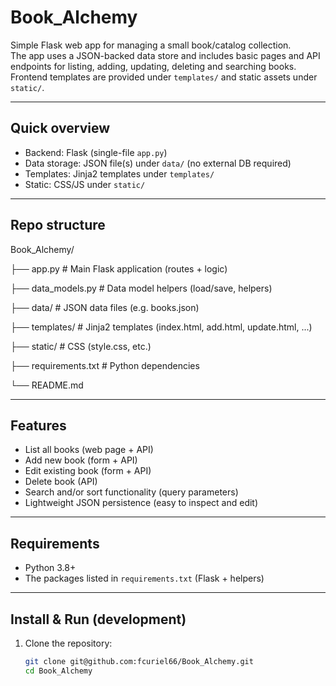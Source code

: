 # Book_Alchemy

Simple Flask web app for managing a small book/catalog collection.  
The app uses a JSON-backed data store and includes basic pages and API endpoints for listing, adding, updating, deleting and searching books. Frontend templates are provided under `templates/` and static assets under `static/`.

---

## Quick overview

- Backend: Flask (single-file `app.py`)
- Data storage: JSON file(s) under `data/` (no external DB required)
- Templates: Jinja2 templates under `templates/`
- Static: CSS/JS under `static/`

---

## Repo structure

Book_Alchemy/

├── app.py # Main Flask application (routes + logic)

├── data_models.py # Data model helpers (load/save, helpers)

├── data/ # JSON data files (e.g. books.json)

├── templates/ # Jinja2 templates (index.html, add.html, update.html, ...)

├── static/ # CSS (style.css, etc.)

├── requirements.txt # Python dependencies

└── README.md

---

## Features

- List all books (web page + API)
- Add new book (form + API)
- Edit existing book (form + API)
- Delete book (API)
- Search and/or sort functionality (query parameters)
- Lightweight JSON persistence (easy to inspect and edit)

---

## Requirements

- Python 3.8+
- The packages listed in `requirements.txt` (Flask + helpers)

---

## Install & Run (development)

1. Clone the repository:
   ```bash
   git clone git@github.com:fcuriel66/Book_Alchemy.git
   cd Book_Alchemy
